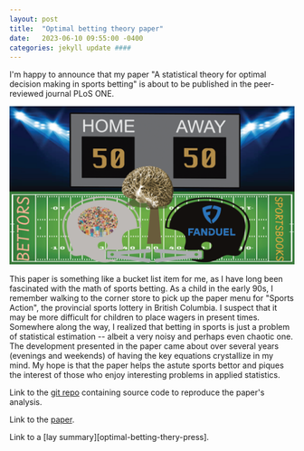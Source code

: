 ```yaml
---
layout: post
title:  "Optimal betting theory paper"
date:   2023-06-10 09:55:00 -0400
categories: jekyll update ####
---
```

I'm happy to announce that my paper "A statistical theory for optimal decision making in sports betting" is about to be 
published in the peer-reviewed journal PLoS ONE. 

![Diagram of sportsbook versus betting public](/docs/assets/final-artwork-2.png)

This paper is something like a bucket list item for me, as I have long been fascinated with the 
math of sports betting. As a child in the early 90s, I remember walking to the corner store to 
pick up the paper menu for "Sports Action", the provincial sports lottery in British Columbia.
I suspect that it may be more difficult for children to place wagers in present times. 
Somewhere along the way, I realized that betting in sports is just a problem of statistical estimation -- albeit a very
noisy and perhaps even chaotic one. The development presented in the paper came about over several
years (evenings and weekends) of having the key equations crystallize in my mind. My hope is that
the paper helps the astute sports bettor and piques the interest of those who enjoy interesting
problems in applied statistics. 

Link to the [git repo][optimal-betting-theory] containing source code to reproduce the paper's analysis.

Link to the [paper][optimal-betting-theory-paper].

Link to a [lay summary][optimal-betting-thery-press]. 




[optimal-betting-theory]: https://github.com/dmochow/optimal_betting_theory
[Granger Components Analysis]: https://dmochow.github.io/gca
[optimal-betting-theory-paper]: https://journals.plos.org/plosone/article?id=10.1371/journal.pone.0287601
[optimal-betting-theory-press]: https://phys.org/news/2023-06-science-sports.html